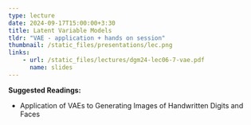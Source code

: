 ```yaml
---
type: lecture
date: 2024-09-17T15:00:00+3:30
title: Latent Variable Models 
tldr: "VAE - application + hands on session"
thumbnail: /static_files/presentations/lec.png
links: 
    - url: /static_files/lectures/dgm24-lec06-7-vae.pdf
      name: slides
---
```

**Suggested Readings:**
- Application of VAEs to Generating Images of Handwritten Digits and Faces